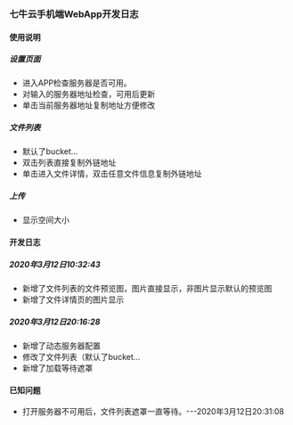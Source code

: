 ### 七牛云手机端WebApp开发日志

#### 使用说明

##### 设置页面

- 进入APP检查服务器是否可用。
- 对输入的服务器地址检查，可用后更新
- 单击当前服务器地址复制地址方便修改

##### 文件列表

- 默认了bucket...
- 双击列表直接复制外链地址
- 单击进入文件详情，双击任意文件信息复制外链地址

##### 上传

- 显示空间大小



#### 开发日志

##### 2020年3月12日10:32:43

- 新增了文件列表的文件预览图，图片直接显示，非图片显示默认的预览图
- 新增了文件详情页的图片显示

##### 2020年3月12日20:16:28

- 新增了动态服务器配置
- 修改了文件列表（默认了bucket...
- 新增了加载等待遮罩

#### 已知问题

- 打开服务器不可用后，文件列表遮罩一直等待。---2020年3月12日20:31:08